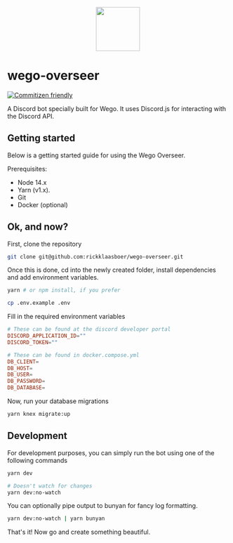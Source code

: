 <p align="center"><img src="https://wego.gg/img/logo.png" height="100px"/></p>

# wego-overseer

[![Commitizen friendly](https://img.shields.io/badge/commitizen-friendly-brightgreen.svg)](http://commitizen.github.io/cz-cli/)

A Discord bot specially built for Wego. It uses Discord.js for interacting with the Discord API.

## Getting started

Below is a getting started guide for using the Wego Overseer.

Prerequisites:

-   Node 14.x
-   Yarn (v1.x).
-   Git
-   Docker (optional)

## Ok, and now?

First, clone the repository

```sh
git clone git@github.com:rickklaasboer/wego-overseer.git
```

Once this is done, cd into the newly created folder, install dependencies and add environment variables.

```sh
yarn # or npm install, if you prefer

cp .env.example .env
```

Fill in the required environment variables

```conf
# These can be found at the discord developer portal
DISCORD_APPLICATION_ID=""
DISCORD_TOKEN=""

# These can be found in docker.compose.yml
DB_CLIENT=
DB_HOST=
DB_USER=
DB_PASSWORD=
DB_DATABASE=
```

Now, run your database migrations

```sh
yarn knex migrate:up
```

## Development

For development purposes, you can simply run the bot using one of the following commands

```sh
yarn dev

# Doesn't watch for changes
yarn dev:no-watch
```

You can optionally pipe output to bunyan for fancy log formatting.

```sh
yarn dev:no-watch | yarn bunyan
```

That's it! Now go and create something beautiful.
